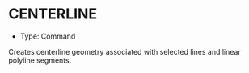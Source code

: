 # CENTERLINE

- Type: Command

Creates centerline geometry associated with selected lines and linear polyline segments.
